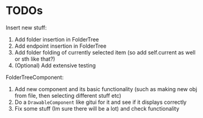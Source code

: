# TODOs

Insert new stuff:
1. Add folder insertion in FolderTree
2. Add endpoint insertion in FolderTree
3. Add folder folding of currently selected item (so add self.current as well or sth like that?)
4. (Optional) Add extensive testing

FolderTreeComponent:
1. Add new component and its basic functionality (such as making new obj from file, then selecting different stuff etc)
2. Do a `DrawableComponent` like gitui for it and see if it displays correctly
3. Fix some stuff (Im sure there will be a lot) and check functionality

